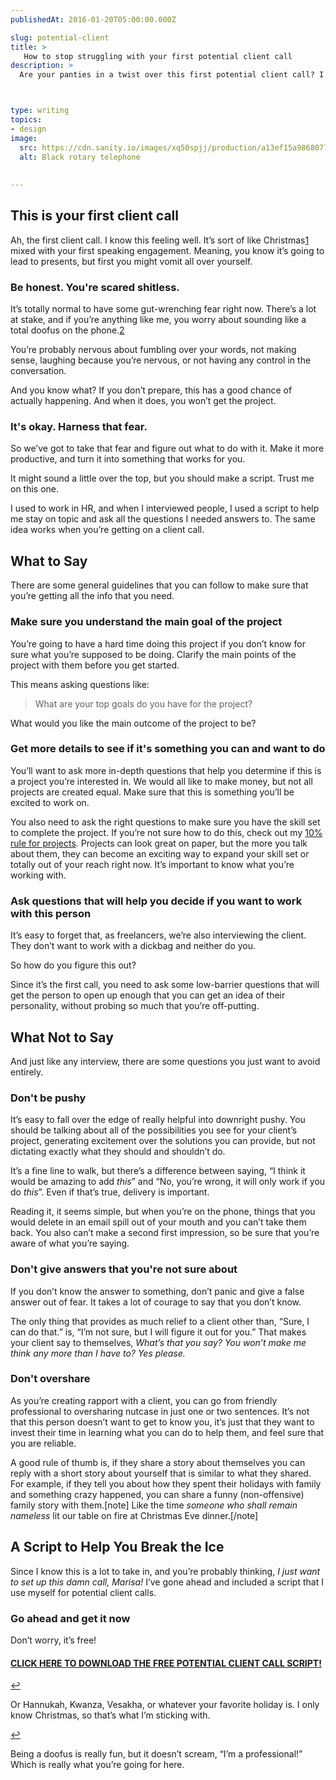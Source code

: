 ```yaml
---
publishedAt: 2016-01-20T05:00:00.000Z

slug: potential-client
title: >
   How to stop struggling with your first potential client call
description: >
  Are your panties in a twist over this first potential client call? I know that feeling. Stop freaking out, I'm here to help you out.



type: writing
topics:
- design
image:
  src: https://cdn.sanity.io/images/xq50spjj/production/a13ef15a9868077a4999be54af17008c293350d6-1920x1186.jpg
  alt: Black rotary telephone
  
  
---
```


## This is your first client call

Ah, the first client call. I know this feeling well. It’s sort of like Christmas[1](https://marisamorby.com/potential-client#fn-1) mixed with your first speaking engagement. Meaning, you know it’s going to lead to presents, but first you might vomit all over yourself.

### Be honest. You're scared shitless.

It’s totally normal to have some gut-wrenching fear right now. There’s a lot at stake, and if you’re anything like me, you worry about sounding like a total doofus on the phone.[2](https://marisamorby.com/potential-client#fn-2)

You’re probably nervous about fumbling over your words, not making sense, laughing because you’re nervous, or not having any control in the conversation.

And you know what? If you don’t prepare, this has a good chance of actually happening. And when it does, you won’t get the project.

### It's okay. Harness that fear.

So we’ve got to take that fear and figure out what to do with it. Make it more productive, and turn it into something that works for you.

It might sound a little over the top, but you should make a script. Trust me on this one.

I used to work in HR, and when I interviewed people, I used a script to help me stay on topic and ask all the questions I needed answers to. The same idea works when you’re getting on a client call.

## What to Say

There are some general guidelines that you can follow to make sure that you’re getting all the info that you need.

### Make sure you understand the main goal of the project 

You’re going to have a hard time doing this project if you don’t know for sure what you’re supposed to be doing. Clarify the main points of the project with them before you get started.

This means asking questions like:

> What are your top goals do you have for the project?  
  
What would you like the main outcome of the project to be?

### Get more details to see if it's something you can and want to do 

You’ll want to ask more in-depth questions that help you determine if this is a project you’re interested in. We would all like to make money, but not all projects are created equal. Make sure that this is something you’ll be excited to work on.

You also need to ask the right questions to make sure you have the skill set to complete the project. If you’re not sure how to do this, check out my [10% rule for projects](https://marisamorby.com/when-to-say-yes/). Projects can look great on paper, but the more you talk about them, they can become an exciting way to expand your skill set or totally out of your reach right now. It’s important to know what you’re working with.

### Ask questions that will help you decide if you want to work with this person 

It’s easy to forget that, as freelancers, we’re also interviewing the client. They don’t want to work with a dickbag and neither do you.

So how do you figure this out?

Since it’s the first call, you need to ask some low-barrier questions that will get the person to open up enough that you can get an idea of their personality, without probing so much that you’re off-putting.

## What Not to Say

And just like any interview, there are some questions you just want to avoid entirely.

### Don't be pushy

It’s easy to fall over the edge of really helpful into downright pushy. You should be talking about all of the possibilities you see for your client’s project, generating excitement over the solutions you can provide, but not dictating exactly what they should and shouldn’t do.

It’s a fine line to walk, but there’s a difference between saying, “I think it would be amazing to add _this_” and “No, you’re wrong, it will only work if you do _this_”. Even if that’s true, delivery is important.

Reading it, it seems simple, but when you’re on the phone, things that you would delete in an email spill out of your mouth and you can’t take them back. You also can’t make a second first impression, so be sure that you’re aware of what you’re saying.

### Don't give answers that you're not sure about 

If you don’t know the answer to something, don’t panic and give a false answer out of fear. It takes a lot of courage to say that you don’t know.

The only thing that provides as much relief to a client other than, “Sure, I can do that.” is, “I’m not sure, but I will figure it out for you.” That makes your client say to themselves, _What’s that you say? You won’t make me think any more than I have to? Yes please._

### Don't overshare

As you’re creating rapport with a client, you can go from friendly professional to oversharing nutcase in just one or two sentences. It’s not that this person doesn’t want to get to know you, it’s just that they want to invest their time in learning what you can do to help them, and feel sure that you are reliable.

A good rule of thumb is, if they share a story about themselves you can reply with a short story about yourself that is similar to what they shared. For example, if they tell you about how they spent their holidays with family and something crazy happened, you can share a funny (non-offensive) family story with them.[note] Like the time _someone who shall remain nameless_ lit our table on fire at Christmas Eve dinner.[/note]

## A Script to Help You Break the Ice

Since I know this is a lot to take in, and you’re probably thinking, _I just want to set up this damn call, Marisa!_ I’ve gone ahead and included a script that I use myself for potential client calls.

### Go ahead and get it now

Don’t worry, it’s free!

#### [**CLICK HERE TO DOWNLOAD THE FREE POTENTIAL CLIENT CALL SCRIPT!**](https://marisamorby.com/downloads/script-potential-client-call.pdf)

[↩](https://marisamorby.com/potential-client#fnref-1)

Or Hannukah, Kwanza, Vesakha, or whatever your favorite holiday is. I only know Christmas, so that’s what I’m sticking with.

[↩](https://marisamorby.com/potential-client#fnref-2)

Being a doofus is really fun, but it doesn’t scream, “I’m a professional!” Which is really what you’re going for here.